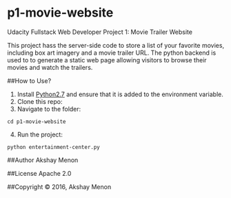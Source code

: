 # p1-movie-website
Udacity Fullstack Web Developer Project 1: Movie Trailer Website

This project hass the server-side code to store a list of your favorite movies, including box art imagery and a movie trailer URL. The python backend is used to to generate a static web page allowing visitors to browse their movies and watch the trailers.

##How to Use?
1. Install [Python2.7](https://www.python.org/) and ensure that it is added to the environment variable.
2. Clone this repo:
3. Navigate to the folder:
```
cd p1-movie-website
```
4. Run the project:
```
python entertainment-center.py
```

##Author
Akshay Menon

##License
Apache 2.0

##Copyright
&copy; 2016, Akshay Menon
